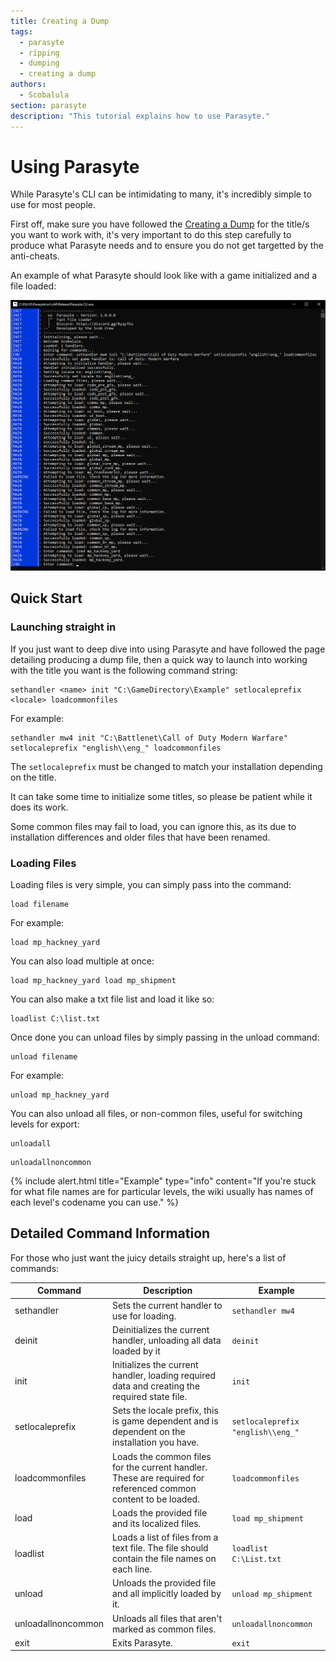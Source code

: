 ```yaml
---
title: Creating a Dump
tags: 
  - parasyte
  - ripping
  - dumping
  - creating a dump
authors: 
  - Scobalula
section: parasyte
description: "This tutorial explains how to use Parasyte."
---
```


# Using Parasyte

While Parasyte's CLI can be intimidating to many, it's incredibly simple to use for most people.

First off, make sure you have followed the [Creating a Dump](docs/parasyte/creating_a_dump) for the title/s you want to work with, it's very important to do this step carefully to produce what Parasyte needs and to ensure you do not get targetted by the anti-cheats.

An example of what Parasyte should look like with a game initialized and a file loaded:

![Example](/assets/img/parasyte_example.png)

## Quick Start

### Launching straight in

If you just want to deep dive into using Parasyte and have followed the page detailing producing a dump file, then a quick way to launch into working with the title you want is the following command string:

```
sethandler <name> init "C:\GameDirectory\Example" setlocaleprefix <locale> loadcommonfiles
```

For example:

```
sethandler mw4 init "C:\Battlenet\Call of Duty Modern Warfare" setlocaleprefix "english\\eng_" loadcommonfiles
```

The `setlocaleprefix` must be changed to match your installation depending on the title.

It can take some time to initialize some titles, so please be patient while it does its work.

Some common files may fail to load, you can ignore this, as its due to installation differences and older files that have been renamed.

### Loading Files

Loading files is very simple, you can simply pass into the command:

```
load filename
```

For example:

```
load mp_hackney_yard
```

You can also load multiple at once:

```
load mp_hackney_yard load mp_shipment
```

You can also make a txt file list and load it like so:

```
loadlist C:\list.txt
```

Once done you can unload files by simply passing in the unload command:

```
unload filename
```

For example:

```
unload mp_hackney_yard
```

You can also unload all files, or non-common files, useful for switching levels for export:

```
unloadall
```

```
unloadallnoncommon
```

{% include alert.html title="Example" type="info" content="If you're stuck for what file names are for particular levels, the wiki usually has names of each level's codename you can use." %}

## Detailed Command Information

For those who just want the juicy details straight up, here's a list of commands:

| Command            | Description                                                                                                    | Example                           |
|--------------------|----------------------------------------------------------------------------------------------------------------|-----------------------------------|
| sethandler         | Sets the current handler to use for loading.                                                                   | `sethandler mw4`                  |
| deinit             | Deinitializes the current handler, unloading all data loaded by it                                             | `deinit`                          |
| init               | Initializes the current handler, loading required data and creating the required state file.                   | `init`                            |
| setlocaleprefix    | Sets the locale prefix, this is game dependent and is dependent on the installation you have.                  | `setlocaleprefix "english\\eng_"` |
| loadcommonfiles    | Loads the common files for the current handler. These are required for referenced common content to be loaded. | `loadcommonfiles`                 |
| load               | Loads the provided file and its localized files.                                                               | `load mp_shipment`                |
| loadlist           | Loads a list of files from a text file. The file should contain the file names on each line.                   | `loadlist C:\List.txt`            |
| unload             | Unloads the provided file and all implicitly loaded by it.                                                     | `unload mp_shipment`              |
| unloadallnoncommon | Unloads all files that aren't marked as common files.                                                          | `unloadallnoncommon`              |
| exit               | Exits Parasyte.                                                                                                | `exit`                            |
